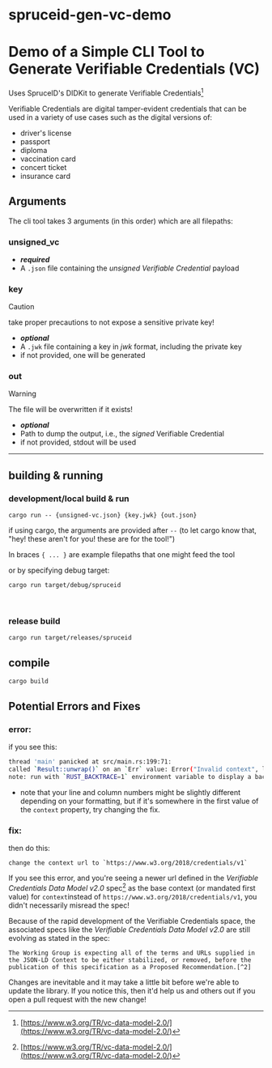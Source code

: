 # spruceid-gen-vc-demo

# Demo of a Simple CLI Tool to Generate Verifiable Credentials (VC)

Uses SpruceID's DIDKit to generate Verifiable Credentials[^1]

Verifiable Credentials are digital tamper-evident credentials that can be used
in a variety of use cases such as the digital versions of:
 - driver's license
 - passport
 - diploma
 - vaccination card
 - concert ticket
 - insurance card

## Arguments

The cli tool takes 3 arguments (in this order) which are all filepaths:

### unsigned_vc

- ***required***
- A `.json` file containing the *unsigned Verifiable Credential* payload

### key

> [!CAUTION]
  > take proper precautions to not expose a sensitive private key!
- ***optional***
- A `.jwk` file containing a key in *jwk* format, including the private key
- if not provided, one will be generated

### out

> [!WARNING]
> The file will be overwritten if it exists!
- ***optional***
- Path to dump the output, i.e., the *signed* Verifiable Credential
- if not provided, stdout will be used

<hr />

## building & running

### development/local build & run

`cargo run -- {unsigned-vc.json} {key.jwk} {out.json}`
 
if using cargo, the arguments are provided after `--` (to let cargo know that,
"hey! these aren't for you! these are for the tool!")

In braces `{ ... }` are example filepaths that one might feed the tool

or by specifying debug target:

`cargo run target/debug/spruceid`

<br />

### release build

    cargo run target/releases/spruceid

## compile

    cargo build

## Potential Errors and Fixes

### error:

if you see this:

```sh
thread 'main' panicked at src/main.rs:199:71:
called `Result::unwrap()` on an `Err` value: Error("Invalid context", line: 2, column: 45)
note: run with `RUST_BACKTRACE=1` environment variable to display a backtrace
```
* note that your line and column numbers might be slightly different depending
  on your formatting, but if it's somewhere in the first value of the `context`
  property, try changing the fix.

### fix:

then do this:

    change the context url to `https://www.w3.org/2018/credentials/v1`

If you see this error, and you're seeing a newer url defined in the *Verifiable* *Credentials Data Model v2.0* spec[^1] as the base context (or mandated first
value) for `context`instead of `https://www.w3.org/2018/credentials/v1`, you didn't
necessarily misread the spec!

Because of the rapid development of the Verifiable Credentials space, the
associated specs like the *Verifiable Credentials Data Model v2.0* are still
evolving as stated in the spec:

    The Working Group is expecting all of the terms and URLs supplied in the JSON-LD Context to be either stabilized, or removed, before the publication of this specification as a Proposed Recommendation.[^2]

Changes are inevitable and it may take a little bit before we're able to update
the library. If you notice this, then it'd help us and others out if you open a
pull request with the new change! 


[^1]: [https://www.w3.org/TR/vc-data-model-2.0/](https://www.w3.org/TR/vc-data-model-2.0/)
[^2]: [https://www.w3.org/TR/vc-data-model-2.0/#base-context](https://www.w3.org/TR/vc-data-model-2.0/#base-context)